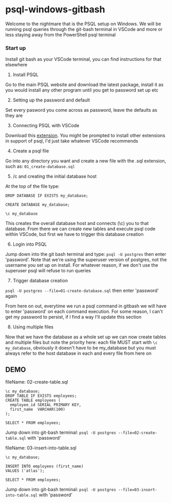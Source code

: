 # psql-windows-gitbash
Welcome to the nightmare that is the PSQL setup on Windows. We will be running psql queries through the git-bash terminal in VSCode and more or less staying away from the PowerShell psql terminal

### Start up
Install git bash as your VSCode terminal, you can find instructions for that elsewhere

1. Install PSQL

Go to the main PSQL website and download the latest package, install it as you would install any other program until you get to password set up etc

2. Setting up the password and default

Set every pasword you come across as password, leave the defaults as they are

3. Connecting PSQL with VSCode

Download this [extension](https://marketplace.visualstudio.com/items?itemName=ms-ossdata.vscode-postgresql). You might be prompted to install other extensions in support of psql, I'd just take whatever VSCode recommends

4. Create a psql file

Go into any directory you want and create a new file with the .sql extension, such as: ```01_create-database.sql```

5. /c and creating the initial database host

At the top of the file type:

```DROP DATABASE IF EXISTS my_database;```

```CREATE DATABASE my_database;```

```\c my_database```

This creates the overall database host and connects (\c) you to that database. From there we can create new tables and execute psql code within VSCode, but first we have to trigger this database creation

6. Login into PSQL

Jump down into the git bash terminal and type:
```psql -U postgres``` then enter 'password'. Note that we're using the superuser version of postgres, not the username you set up on install. For whatever reason, if we don't use the superuser psql will refuse to run queries

7. Trigger database creation

```psql -U postgres --file=01-create-database.sql``` then enter 'password' again

From here on out, everytime we run a psql command in gitbash we will have to enter 'password' on each command execution. For some reason, I can't get my password to persist, if I find a way I'll update this section

8. Using multiple files

Now that we have the database as a whole set up we can now create tables and multiple files but note the priority here: each file MUST start with ```\c my_database```, obviously it doesn't have to be my_database but you must always refer to the host database in each and every file from here on

## DEMO

fileName: 02-create-table.sql

```
\c my_database;
DROP TABLE IF EXISTS employees;
CREATE TABLE employees (
  employee_id SERIAL PRIMARY KEY,
  first_name  VARCHAR(100)
);

SELECT * FROM employees;
```
Jump down into git-bash terminal: ```psql -U postgres --file=02-create-table.sql``` with 'password'

fileName: 03-insert-into-table.sql
```
\c my_database;

INSERT INTO employees (first_name)
VALUES ('atlas');

SELECT * FROM employees;
```
Jump down into git-bash terminal: ```psql -U postgres --file=03-insert-into-table.sql``` with 'password'

